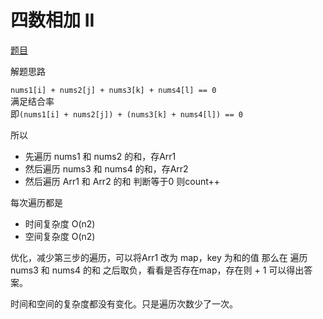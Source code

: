 # 四数相加 II
[题目](https://leetcode.cn/leetbook/read/top-interview-questions-hard/xwqm6c/)  

解题思路

`nums1[i] + nums2[j] + nums3[k] + nums4[l] == 0 `  
满足结合率  
即`(nums1[i] + nums2[j]) + (nums3[k] + nums4[l]) == 0`  

所以   
- 先遍历 nums1 和 nums2 的和，存Arr1
- 然后遍历 nums3 和 nums4 的和，存Arr2
- 然后遍历 Arr1 和 Arr2 的和 判断等于0 则count++  

每次遍历都是
- 时间复杂度 O(n2)
- 空间复杂度 O(n2)


优化，减少第三步的遍历，可以将Arr1 改为 map，key 为和的值
那么在 遍历 nums3 和 nums4 的和 之后取负，看看是否存在map，存在则 + 1 可以得出答案。

时间和空间的复杂度都没有变化。只是遍历次数少了一次。